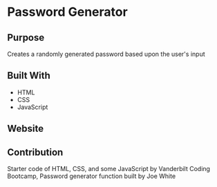 # Password Generator 

## Purpose
Creates a randomly generated password based upon the user's input

## Built With
* HTML
* CSS
* JavaScript

## Website


## Contribution
Starter code of HTML, CSS, and some JavaScript by Vanderbilt Coding Bootcamp,
Password generator function built by Joe White
